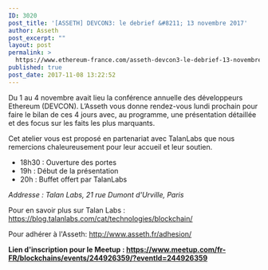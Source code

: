 ```yaml
---
ID: 3020
post_title: '[ASSETH] DEVCON3: le debrief &#8211; 13 novembre 2017'
author: Asseth
post_excerpt: ""
layout: post
permalink: >
  https://www.ethereum-france.com/asseth-devcon3-le-debrief-13-novembre-2017/
published: true
post_date: 2017-11-08 13:22:52
---
```

Du 1 au 4 novembre avait lieu la conférence annuelle des développeurs Ethereum (DEVCON). L’Asseth vous donne rendez-vous lundi prochain pour faire le bilan de ces 4 jours avec, au programme, une présentation détaillée et des focus sur les faits les plus marquants.

Cet atelier vous est proposé en partenariat avec TalanLabs que nous remercions chaleureusement pour leur accueil et leur soutien.
<ul>
	<li>18h30 : Ouverture des portes</li>
	<li>19h : Début de la présentation</li>
	<li>20h : Buffet offert par TalanLabs</li>
</ul>
<em>Addresse : Talan Labs, 21 rue Dumont d'Urville, Paris</em>

Pour en savoir plus sur Talan Labs :
<a class="linkified" href="https://blog.talanlabs.com/cat/technologies/blockchain/">https://blog.talanlabs.com/cat/technologies/blockchain/</a>

Pour adhérer à l'Asseth:
<a class="linkified" href="http://www.asseth.fr/adhesion/">http://www.asseth.fr/adhesion/</a>

<strong>Lien d'inscription pour le Meetup : <a href="https://www.meetup.com/fr-FR/blockchains/events/244926359/?eventId=244926359">https://www.meetup.com/fr-FR/blockchains/events/244926359/?eventId=244926359</a></strong>